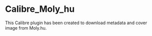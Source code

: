 # Calibre_Moly_hu
This Calibre plugin has been created to download metadata and cover image from Moly.hu.
